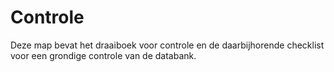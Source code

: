 # Controle

Deze map bevat het draaiboek voor controle en de daarbijhorende checklist voor een grondige controle van de databank.